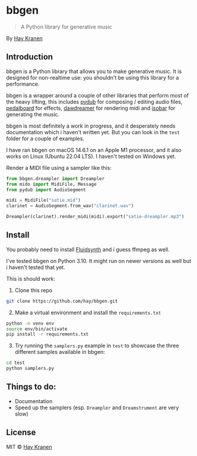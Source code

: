 # bbgen
> A Python library for generative music

By [Hay Kranen](http://www.haykranen.nl)

## Introduction
bbgen is a Python library that allows you to make generative music. It is designed for non-realtime use: you shouldn't be using this library for a performance.

bbgen is a wrapper around a couple of other libraries that perform most of the heavy lifting, this includes [pydub](https://pydub.com/) for composing / editing audio files, [pedalboard](https://spotify.github.io/pedalboard/index.html) for effects, [dawdreamer](https://github.com/DBraun/DawDreamer) for rendering midi and [isobar](https://ideoforms.github.io/isobar/) for generating the music.

bbgen is most definitely a work in progress, and it desperately needs documentation which i haven't written yet. But you can look in the `test` folder for a couple of examples.

I have ran bbgen on macOS 14.6.1 on an Apple M1 processor, and it also works on Linux (Ubuntu 22.04 LTS). I haven't tested on Windows yet.

Render a MIDI file using a sampler like this:
```python
from bbgen.dreampler import Dreampler
from mido import MidiFile, Message
from pydub import AudioSegment

midi = MidiFile("satie.mid")
clarinet = AudioSegment.from_wav("clarinet.wav")

Dreampler(clarinet).render_midi(midi).export("satie-dreampler.mp3")
```

## Install
You probably need to install [Fluidsynth](https://www.fluidsynth.org/) and i guess ffmpeg as well.

I've tested bbgen on Python 3.10. It might run on newer versions as well but i haven't tested that yet.

This is should work:
1. Clone this repo
```bash
git clone https://github.com/hay/bbgen.git
```

2. Make a virtual environment and install the `requirements.txt`
```bash
python -m venv env
source env/bin/activate
pip install -r requirements.txt
```

3. Try running the `samplers.py` example in `test` to showcase the three different samples available in bbgen:
```bash
cd test
python samplers.py
```

## Things to do:
* Documentation
* Speed up the samplers (esp. `Dreampler` and `Dreamstrument` are very slow)

## License
MIT &copy; [Hay Kranen](http://www.haykranen.nl)
